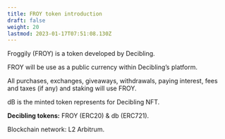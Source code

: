 ```yaml
---
title: FROY token introduction
draft: false
weight: 20
lastmod: 2023-01-17T07:51:08.130Z
---
```


Froggily (FROY) is a token developed by Decibling.

FROY will be use as a public currency within Decibling’s platform.

All purchases, exchanges, giveaways, withdrawals, paying interest, fees and taxes (if any) and staking will use FROY.

dB is the minted token represents for Decibling NFT.

**Decibling tokens:** FROY (ERC20) & db (ERC721).

Blockchain network: L2 Arbitrum.


